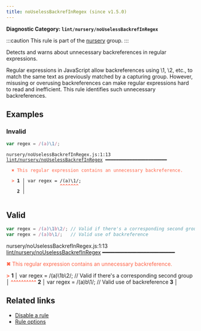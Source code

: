 ```yaml
---
title: noUselessBackrefInRegex (since v1.5.0)
---
```


**Diagnostic Category: `lint/nursery/noUselessBackrefInRegex`**

:::caution
This rule is part of the [nursery](/linter/rules/#nursery) group.
:::

Detects and warns about unnecessary backreferences in regular expressions.

Regular expressions in JavaScript allow backreferences using \1, \2, etc., to match the same text as previously matched by a capturing group.
However, misusing or overusing backreferences can make regular expressions hard to read and inefficient.
This rule identifies such unnecessary backreferences.

## Examples

### Invalid

```jsx
var regex = /(a)\1/;
```

<pre class="language-text"><code class="language-text">nursery/noUselessBackrefInRegex.js:1:13 <a href="https://biomejs.dev/linter/rules/no-useless-backreference-in-regex">lint/nursery/noUselessBackrefInRegex</a> ━━━━━━━━━━━━━━━━━━━━━━━

<strong><span style="color: Tomato;">  </span></strong><strong><span style="color: Tomato;">✖</span></strong> <span style="color: Tomato;">This regular expression contains an unnecessary backreference.</span>
  
<strong><span style="color: Tomato;">  </span></strong><strong><span style="color: Tomato;">&gt;</span></strong> <strong>1 │ </strong>var regex = /(a)\1/;
   <strong>   │ </strong>            <strong><span style="color: Tomato;">^</span></strong><strong><span style="color: Tomato;">^</span></strong><strong><span style="color: Tomato;">^</span></strong><strong><span style="color: Tomato;">^</span></strong><strong><span style="color: Tomato;">^</span></strong><strong><span style="color: Tomato;">^</span></strong><strong><span style="color: Tomato;">^</span></strong>
    <strong>2 │ </strong>
  
</code></pre>

## Valid

```jsx
var regex = /(a)\1b\2/; // Valid if there's a corresponding second group
var regex = /(a)b\1/;   // Valid use of backreference
```

nursery/noUselessBackrefInRegex.js:1:13 <a href="https://biomejs.dev/linter/rules/no-useless-backreference-in-regex">lint/nursery/noUselessBackrefInRegex</a> ━━━━━━━━━━━━━━━━━━━━━━━

<strong><span style="color: Tomato;">  </span></strong><strong><span style="color: Tomato;">✖</span></strong> <span style="color: Tomato;">This regular expression contains an unnecessary backreference.</span>
  
<strong><span style="color: Tomato;">  </span></strong><strong><span style="color: Tomato;">&gt;</span></strong> <strong>1 │ </strong>var regex = /(a)\1b\2/; // Valid if there's a corresponding second group
   <strong>   │ </strong>            <strong><span style="color: Tomato;">^</span></strong><strong><span style="color: Tomato;">^</span></strong><strong><span style="color: Tomato;">^</span></strong><strong><span style="color: Tomato;">^</span></strong><strong><span style="color: Tomato;">^</span></strong><strong><span style="color: Tomato;">^</span></strong><strong><span style="color: Tomato;">^</span></strong><strong><span style="color: Tomato;">^</span></strong><strong><span style="color: Tomato;">^</span></strong><strong><span style="color: Tomato;">^</span></strong>
    <strong>2 │ </strong>var regex = /(a)b\1/;   // Valid use of backreference
    <strong>3 │ </strong>
  
## Related links

- [Disable a rule](/linter/#disable-a-lint-rule)
- [Rule options](/linter/#rule-options)

